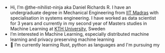 - Hi, I’m @the-nihilist-ninja aka Daniel Richards R. I have an undergraduate degree in Mechanical Engineering from [IIT Madras](https://www.iitm.ac.in/) with specialisation in systems engineering. I have worked as data scientist for 3 years and currently in my second year of Masters studies in Machine Learning at [KTH University](https://www.kth.se/), Sweden
- I’m interested in Machine Learning, especially distributed machine learning and privacy preserving machine learning
- 🌱 I’m currently learning Rust, python as languages and I'm pursuing my 

<!---
the-nihilist-ninja/the-nihilist-ninja is a ✨ special ✨ repository because its `README.md` (this file) appears on your GitHub profile.
You can click the Preview link to take a look at your changes.
--->
